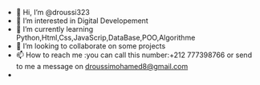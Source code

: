 - 👋 Hi, I’m @droussi323
- 👀 I’m interested in Digital Developement
- 🌱 I’m currently learning Python,Html,Css,JavaScrip,DataBase,POO,Algorithme
- 💞️ I’m looking to collaborate on some projects
- 📫 How to reach me :you can call this number:+212 777398766 or send to me a message on  droussimohamed8@gmail.com
- 

<!---
droussi323/droussi323 is a ✨ special ✨ repository because its `README.md` (this file) appears on your GitHub profile.
You can click the Preview link to take a look at your changes.
--->
